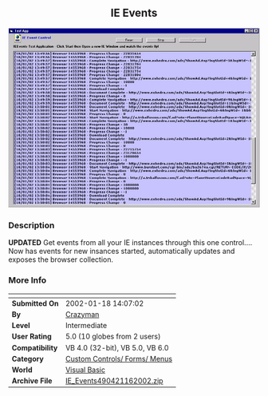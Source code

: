 ﻿<div align="center">

## IE Events

<img src="PIC200211690121366.jpg">
</div>

### Description

**UPDATED** Get events from all your IE instances through this one control.... Now has events for new insances started, automatically updates and exposes the browser collection.
 
### More Info
 


<span>             |<span>
---                |---
**Submitted On**   |2002-01-18 14:07:02
**By**             |[Crazyman](https://github.com/Planet-Source-Code/PSCIndex/blob/master/ByAuthor/crazyman.md)
**Level**          |Intermediate
**User Rating**    |5.0 (10 globes from 2 users)
**Compatibility**  |VB 4\.0 \(32\-bit\), VB 5\.0, VB 6\.0
**Category**       |[Custom Controls/ Forms/  Menus](https://github.com/Planet-Source-Code/PSCIndex/blob/master/ByCategory/custom-controls-forms-menus__1-4.md)
**World**          |[Visual Basic](https://github.com/Planet-Source-Code/PSCIndex/blob/master/ByWorld/visual-basic.md)
**Archive File**   |[IE\_Events490421162002\.zip](https://github.com/Planet-Source-Code/crazyman-ie-events__1-30647/archive/master.zip)









